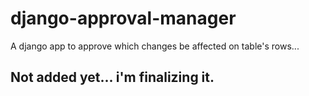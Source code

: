 # django-approval-manager
A django app to approve which changes be affected on table's rows...

## Not added yet... i'm finalizing it.

